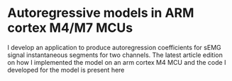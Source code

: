 # Autoregressive models in ARM cortex M4/M7 MCUs
I develop an application to produce autoregression coefficients for sEMG signal instantaneous segments for two channels. The latest article edition on how I implemented the model on an arm cortex M4 MCU and the code I developed  for the model is present here
